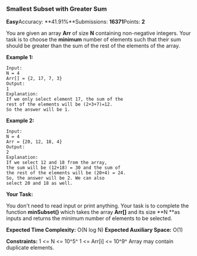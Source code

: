 ### Smallest Subset with Greater Sum

**Easy**Accuracy: **41.91%**Submissions: **16371**Points: **2**

You are given an array **Arr** of size **N** containing non-negative integers. Your task is to choose the **minimum** number of elements such that their sum should be greater than the sum of the rest of the elements of the array.

**Example 1:**

```
Input:
N = 4 
Arr[] = {2, 17, 7, 3}
Output:
1
Explanation:
If we only select element 17, the sum of the
rest of the elements will be (2+3+7)=12.
So the answer will be 1.
```

**Example 2:**

```
Input:
N = 4
Arr = {20, 12, 18, 4}
Output:
2
Explanation:
If we select 12 and 18 from the array,
the sum will be (12+18) = 30 and the sum of
the rest of the elements will be (20+4) = 24.
So, the answer will be 2. We can also
select 20 and 18 as well.
```

**Your Task:**

You don't need to read input or print anything. Your task is to complete the function **minSubset()** which takes the array **Arr[]** and its size **N **as inputs and returns the minimum number of elements to be selected.

**Expected Time Complexity:** O(N log N)
**Expected Auxiliary Space:** O(1)

**Constraints:**
1 <= N <= 10^5^
1 <= Arr[i] <= 10^9^
Array may contain duplicate elements.
